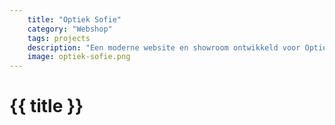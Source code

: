 ```yaml
---
    title: "Optiek Sofie"
    category: "Webshop"
    tags: projects
    description: "Een moderne website en showroom ontwikkeld voor Optiek Sofie te Ronse. Deze showroom kan volledig worden aangepast door de de optieker in een backend omgeving."
    image: optiek-sofie.png
---
```

<h1>
    {{ title }}
</h1>